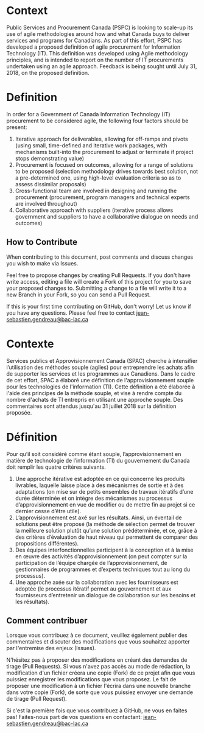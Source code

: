 # Context 

Public Services and Procurement Canada (PSPC) is looking to scale-up its use of agile methodologies around how and what Canada buys to deliver services and programs for Canadians.  As part of this effort, PSPC has developed a proposed definition of agile procurement for Information Technology (IT). This definition was developed using Agile methodology principles, and is intended to report on the number of IT procurements undertaken using an agile approach. Feedback is being sought until July 31, 2018, on the proposed definition. 

# Definition

In order for a Government of Canada Information Technology (IT) procurement to be considered agile, the following four factors should be present: 

1.	Iterative approach for deliverables, allowing for off-ramps and pivots (using small, time-defined and iterative work packages, with mechanisms built-into the procurement to adjust or terminate if project stops demonstrating value)
2.	Procurement is focused on outcomes, allowing for a range of solutions to be proposed (selection methodology drives towards best solution, not a pre-determined one, using high-level evaluation criteria so as to assess dissimilar proposals) 
3.	Cross-functional team are involved in designing and running the procurement (procurement, program managers and technical experts are involved throughout)
4.	Collaborative approach with suppliers (iterative process allows government and suppliers to have a collaborative dialogue on needs and outcomes)

## How to Contribute

When contributing to this document, post comments and discuss changes you wish to make via Issues.

Feel free to propose changes by creating Pull Requests.  If you don't have write access, editing a file will create a Fork of this project for you to save your proposed changes to.  Submitting a change to a file will write it to a new Branch in your Fork, so you can send a Pull Request.

If this is your first time contributing on GitHub, don't worry! Let us know if you have any questions. Please feel free to contact jean-sebastien.gendreau@bac-lac.ca

# Contexte 

Services publics et Approvisionnement Canada (SPAC) cherche à intensifier l’utilisation des méthodes souple (agiles) pour entreprendre les achats afin de supporter les services et les programmes aux Canadiens. Dans le cadre de cet effort, SPAC a élaboré une définition de l'approvisionnement souple pour les technologies de l'information (TI). Cette définition a été élaborée à l'aide des principes de la méthode souple, et vise à rendre compte du nombre d'achats de TI entrepris en utilisant une approche souple. Des commentaires sont attendus jusqu'au 31 juillet 2018 sur la définition proposée.

# Définition 

Pour qu’il soit considéré comme étant souple, l’approvisionnement en matière de technologie de l’information (TI) du gouvernement du Canada doit remplir les quatre critères suivants. 

1.	Une approche itérative est adoptée en ce qui concerne les produits livrables, laquelle laisse place à des mécanismes de sortie et à des adaptations (on mise sur de petits ensembles de travaux itératifs d’une durée déterminée et on intègre des mécanismes au processus d’approvisionnement en vue de modifier ou de mettre fin au projet si ce dernier cesse d’être utile). 
2.	L’approvisionnement est axé sur les résultats. Ainsi, un éventail de solutions peut être proposé (la méthode de sélection permet de trouver la meilleure solution plutôt qu’une solution prédéterminée, et ce, grâce à des critères d’évaluation de haut niveau qui permettent de comparer des propositions différentes).  
3.	Des équipes interfonctionnelles participent à la conception et à la mise en œuvre des activités d’approvisionnement (on peut compter sur la participation de l’équipe chargée de l’approvisionnement, de gestionnaires de programmes et d’experts techniques tout au long du processus). 
4.	Une approche axée sur la collaboration avec les fournisseurs est adoptée (le processus itératif permet au gouvernement et aux fournisseurs d’entretenir un dialogue de collaboration sur les besoins et les résultats).

## Comment contribuer

Lorsque vous contribuez à ce document, veuillez également publier des commentaires et discuter des modifications que vous souhaitez apporter par l'entremise des enjeux (Issues).

N'hésitez pas à proposer des modifications en créant des demandes de tirage (Pull Requests). Si vous n'avez pas accès au mode de rédaction, la modification d'un fichier créera une copie (Fork) de ce projet afin que vous puissiez enregistrer les modifications que vous proposez. Le fait de proposer une modification à un fichier l'écrira dans une nouvelle branche dans votre copie (Fork), de sorte que vous puissiez envoyer une demande de tirage (Pull Request).

Si c'est la première fois que vous contribuez à GitHub, ne vous en faites pas! Faites-nous part de vos questions en contactant: jean-sebastien.gendreau@bac-lac.ca

